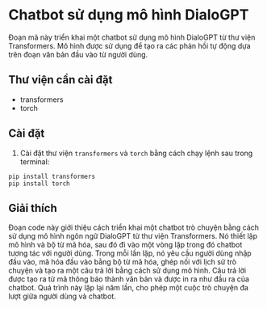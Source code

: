 # Chatbot sử dụng mô hình DialoGPT

Đoạn mã này triển khai một chatbot sử dụng mô hình DialoGPT từ thư viện Transformers. Mô hình được sử dụng để tạo ra các phản hồi tự động dựa trên đoạn văn bản đầu vào từ người dùng.

## Thư viện cần cài đặt

- transformers
- torch

## Cài đặt

1. Cài đặt thư viện `transformers` và `torch` bằng cách chạy lệnh sau trong terminal:

```
pip install transformers
pip install torch
```

## Giải thích
Đoạn code này giới thiệu cách triển khai một chatbot trò chuyện bằng cách sử dụng mô hình ngôn ngữ DialoGPT từ thư viện Transformers. Nó thiết lập mô hình và bộ từ mã hóa, sau đó đi vào một vòng lặp trong đó chatbot tương tác với người dùng. Trong mỗi lần lặp, nó yêu cầu người dùng nhập đầu vào, mã hóa đầu vào bằng bộ từ mã hóa, ghép nối với lịch sử trò chuyện và tạo ra một câu trả lời bằng cách sử dụng mô hình. Câu trả lời được tạo ra từ mã thông báo thành văn bản và được in ra như đầu ra của chatbot. Quá trình này lặp lại năm lần, cho phép một cuộc trò chuyện đa lượt giữa người dùng và chatbot.

